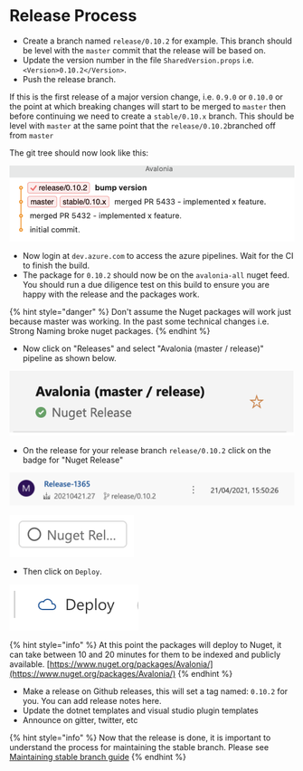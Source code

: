 # Release Process

* Create a branch named `release/0.10.2` for example. This branch should be level with the `master` commit that the release will be based on.
* Update the version number in the file `SharedVersion.props` i.e. `<Version>0.10.2</Version>`.
* Push the release branch.

If this is the first release of a major version change, i.e. `0.9.0` or `0.10.0` or the point at which breaking changes will start to be merged to `master` then before continuing we need to create a `stable/0.10.x` branch. This should be level with `master` at the same point that the `release/0.10.2`branched off from `master`

The git tree should now look like this:

![](../../.gitbook/assets/image%20%284%29.png)

* Now login at `dev.azure.com` to access the azure pipelines. Wait for the CI to finish the build.
* The package for `0.10.2` should now be on the `avalonia-all` nuget feed. You should run a due diligence test on this build to ensure you are happy with the release and the packages work. 

{% hint style="danger" %}
Don't assume the Nuget packages will work just because master was working. In the past some technical changes i.e. Strong Naming broke nuget packages.
{% endhint %}

* Now click on "Releases" and select "Avalonia \(master / release\)" pipeline as shown below.

![](../../.gitbook/assets/image%20%281%29.png)

* On the release for your release branch `release/0.10.2` click on the badge for "Nuget Release"

![](../../.gitbook/assets/image%20%2811%29.png)

![](../../.gitbook/assets/image%20%2817%29.png)

* Then click on `Deploy`.

![](../../.gitbook/assets/image%20%2816%29.png)

{% hint style="info" %}
At this point the packages will deploy to Nuget, it can take between 10 and 20 minutes for them to be indexed and publicly available. [https://www.nuget.org/packages/Avalonia/](https://www.nuget.org/packages/Avalonia/)
{% endhint %}

* Make a release on Github releases, this will set a tag named: `0.10.2` for you. You can add release notes here.
* Update the dotnet templates and visual studio plugin templates
* Announce on gitter, twitter, etc

{% hint style="info" %}
Now that the release is done, it is important to understand the process for maintaining the stable branch. Please see [Maintaining stable branch guide](maintaining-stable-branch-pr-merge-process.md)
{% endhint %}

